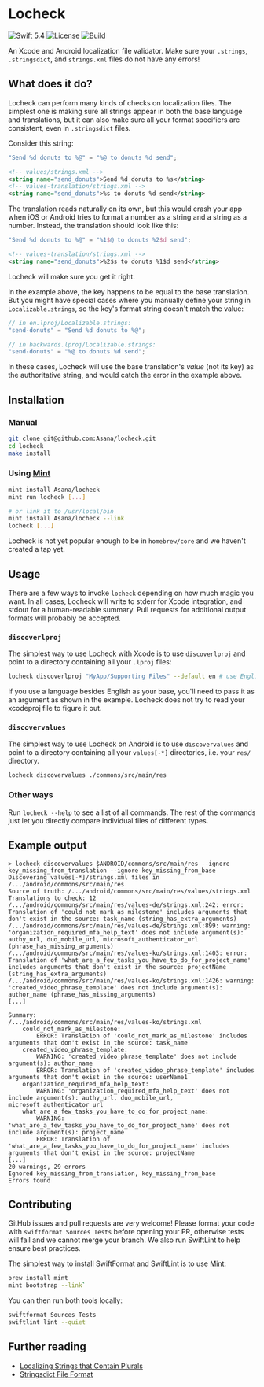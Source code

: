 # Locheck

[![Swift 5.4](https://img.shields.io/badge/swift-5.4-red.svg?style=flat)](https://developer.apple.com/swift)
[![License](https://img.shields.io/badge/license-MIT-lightgrey.svg)](https://opensource.org/licenses/MIT)
[![Build](https://github.com/stevelandeyasana/locheck/actions/workflows/tests.yml/badge.svg)](https://github.com/stevelandeyasana/locheck/actions/workflows/tests.yml)

An Xcode and Android localization file validator. Make sure your `.strings`, `.stringsdict`, and `strings.xml` files do not have any errors!

## What does it do?

Locheck can perform many kinds of checks on localization files. The simplest one is making sure all strings appear in both the base language and translations, but it can also make sure all your format specifiers are consistent, even in `.stringsdict` files.

Consider this string:

```swift
"Send %d donuts to %@" = "%@ to donuts %d send";
```

```xml
<!-- values/strings.xml -->
<string name="send_donuts">Send %d donuts to %s</string>
<!-- values-translation/strings.xml -->
<string name="send_donuts">%s to donuts %d send</string>
```

The translation reads naturally on its own, but this would crash your app when iOS or Android tries to format a number as a string and a string as a number. Instead, the translation should look like this:

```swift
"Send %d donuts to %@" = "%1$@ to donuts %2$d send";
```

```xml
<!-- values-translation/strings.xml -->
<string name="send_donuts">%2$s to donuts %1$d send</string>
```

Locheck will make sure you get it right.

In the example above, the key happens to be equal to the base translation. But you might have special cases where you manually define your string in `Localizable.strings`, so the key's format string doesn't match the value:

```swift
// in en.lproj/Localizable.strings:
"send-donuts" = "Send %d donuts to %@";

// in backwards.lproj/Localizable.strings:
"send-donuts" = "%@ to donuts %d send";
```

In these cases, Locheck will use the base translation's _value_ (not its key) as the authoritative string, and would catch the error in the example above.

## Installation

### Manual

```sh
git clone git@github.com:Asana/locheck.git
cd locheck
make install
```

### Using [Mint](https://github.com/yonaskolb/Mint)

```sh
mint install Asana/locheck
mint run locheck [...]

# or link it to /usr/local/bin
mint install Asana/locheck --link
locheck [...]
```

Locheck is not yet popular enough to be in `homebrew/core` and we haven't created a tap yet.

## Usage

There are a few ways to invoke `locheck` depending on how much magic you want. In all cases, Locheck will write to stderr for Xcode integration, and stdout for a human-readable summary. Pull requests for additional output formats will probably be accepted.

### `discoverlproj`

The simplest way to use Locheck with Xcode is to use `discoverlproj` and point to a directory containing all your `.lproj` files:

```sh
locheck discoverlproj "MyApp/Supporting Files" --default en # use English as the base language
```

If you use a language besides English as your base, you'll need to pass it as an argument as shown in the example. Locheck does not try to read your xcodeproj file to figure it out.

### `discovervalues`

The simplest way to use Locheck on Android is to use `discovervalues` and point to a directory containing all your `values[-*]` directories, i.e. your `res/` directory.

```sh
locheck discovervalues ./commons/src/main/res
```

### Other ways

Run `locheck --help` to see a list of all commands. The rest of the commands just let you directly compare individual files of different types.

## Example output

```
> locheck discovervalues $ANDROID/commons/src/main/res --ignore key_missing_from_translation --ignore key_missing_from_base
Discovering values[-*]/strings.xml files in /.../android/commons/src/main/res
Source of truth: /.../android/commons/src/main/res/values/strings.xml
Translations to check: 12
/.../android/commons/src/main/res/values-de/strings.xml:242: error: Translation of 'could_not_mark_as_milestone' includes arguments that don't exist in the source: task_name (string_has_extra_arguments)
/.../android/commons/src/main/res/values-de/strings.xml:899: warning: 'organization_required_mfa_help_text' does not include argument(s): authy_url, duo_mobile_url, microsoft_authenticator_url (phrase_has_missing_arguments)
/.../android/commons/src/main/res/values-ko/strings.xml:1403: error: Translation of 'what_are_a_few_tasks_you_have_to_do_for_project_name' includes arguments that don't exist in the source: projectName (string_has_extra_arguments)
/.../android/commons/src/main/res/values-ko/strings.xml:1426: warning: 'created_video_phrase_template' does not include argument(s): author_name (phrase_has_missing_arguments)
[...]

Summary:
/.../android/commons/src/main/res/values-ko/strings.xml
    could_not_mark_as_milestone:
        ERROR: Translation of 'could_not_mark_as_milestone' includes arguments that don't exist in the source: task_name
    created_video_phrase_template:
        WARNING: 'created_video_phrase_template' does not include argument(s): author_name
        ERROR: Translation of 'created_video_phrase_template' includes arguments that don't exist in the source: userName1
    organization_required_mfa_help_text:
        WARNING: 'organization_required_mfa_help_text' does not include argument(s): authy_url, duo_mobile_url, microsoft_authenticator_url
    what_are_a_few_tasks_you_have_to_do_for_project_name:
        WARNING: 'what_are_a_few_tasks_you_have_to_do_for_project_name' does not include argument(s): project_name
        ERROR: Translation of 'what_are_a_few_tasks_you_have_to_do_for_project_name' includes arguments that don't exist in the source: projectName
[...]
20 warnings, 29 errors
Ignored key_missing_from_translation, key_missing_from_base
Errors found
```

## Contributing

GitHub issues and pull requests are very welcome! Please format your code with `swiftformat Sources Tests` before opening your PR, otherwise tests will fail and we cannot merge your branch. We also run SwiftLint to help ensure best practices.

The simplest way to install SwiftFormat and SwiftLint is to use [Mint](https://github.com/yonaskolb/Mint): 

```sh
brew install mint
mint bootstrap --link`
```

You can then run both tools locally:

```sh
swiftformat Sources Tests
swiftlint lint --quiet
```

## Further reading

- [Localizing Strings that Contain Plurals](https://developer.apple.com/documentation/xcode/localizing-strings-that-contain-plurals)
- [Stringsdict File Format](https://developer.apple.com/library/archive/documentation/MacOSX/Conceptual/BPInternational/StringsdictFileFormat/StringsdictFileFormat.html)
